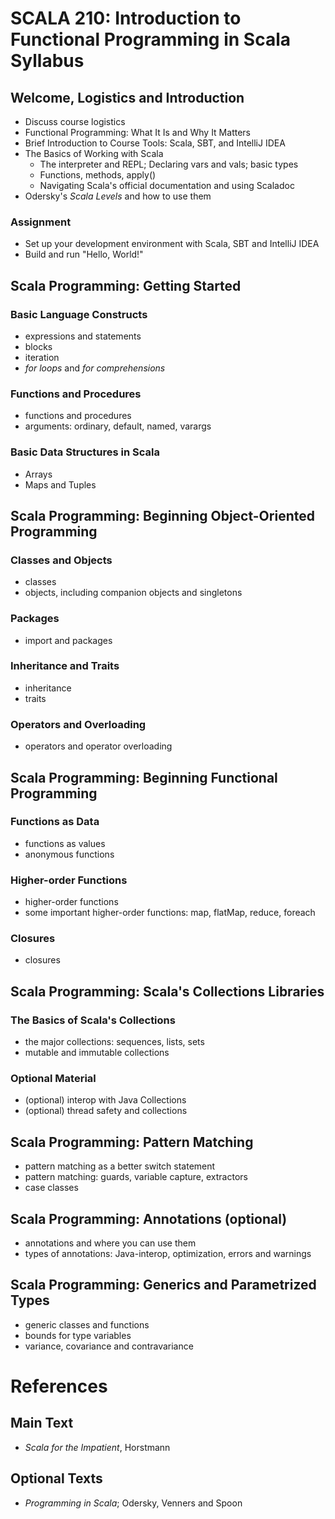 # SCALA 210: Introduction to Functional Programming in Scala Syllabus

## Welcome, Logistics and Introduction

-   Discuss course logistics
-   Functional Programming: What It Is and Why It Matters
-   Brief Introduction to Course Tools: Scala, SBT, and IntelliJ IDEA
-   The Basics of Working with Scala
    -   The interpreter and REPL; Declaring vars and vals; basic types
    -   Functions, methods, apply()
    -   Navigating Scala's official documentation and using Scaladoc
-   Odersky's *Scala Levels* and how to use them

### Assignment

-   Set up your development environment with Scala, SBT and IntelliJ IDEA
-   Build and run "Hello, World!"

## Scala Programming: Getting Started

### Basic Language Constructs

-   expressions and statements
-   blocks
-   iteration
-   *for loops* and *for comprehensions*

### Functions and Procedures

-   functions and procedures
-   arguments: ordinary, default, named, varargs

### Basic Data Structures in Scala

-   Arrays
-   Maps and Tuples

## Scala Programming: Beginning Object-Oriented Programming

### Classes and Objects

-   classes
-   objects, including companion objects and singletons

### Packages

-   import and packages

### Inheritance and Traits

-   inheritance
-   traits

### Operators and Overloading

-   operators and operator overloading

## Scala Programming: Beginning Functional Programming

### Functions as Data

-   functions as values
-   anonymous functions

### Higher-order Functions

-   higher-order functions
-   some important higher-order functions: map, flatMap, reduce, foreach

### Closures

-   closures

## Scala Programming: Scala's Collections Libraries

### The Basics of Scala's Collections

-   the major collections: sequences, lists, sets
-   mutable and immutable collections

### Optional Material

-   (optional) interop with Java Collections
-   (optional) thread safety and collections

## Scala Programming: Pattern Matching

-   pattern matching as a better switch statement
-   pattern matching: guards, variable capture, extractors
-   case classes

## Scala Programming: Annotations (optional)

-   annotations and where you can use them
-   types of annotations: Java-interop, optimization, errors and warnings

## Scala Programming: Generics and Parametrized Types

-   generic classes and functions
-   bounds for type variables
-   variance, covariance and contravariance

# References

## Main Text

-   *Scala for the Impatient*, Horstmann

## Optional Texts

-   *Programming in Scala*; Odersky, Venners and Spoon

